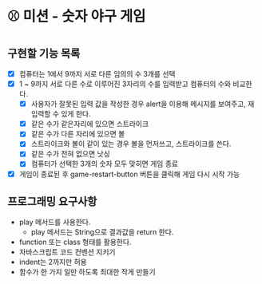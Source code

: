 # ⚾ 미션 - 숫자 야구 게임

## 구현할 기능 목록

- [X] 컴퓨터는 1에서 9까지 서로 다른 임의의 수 3개를 선택
- [X] 1 ~ 9까지 서로 다른 수로 이루어진 3자리의 수를 입력받고 컴퓨터의 수와 비교한다.
  - [X] 사용자가 잘못된 입력 값을 작성한 경우 alert을 이용해 메시지를 보여주고, 재입력할 수 있게 한다.
  - [X] 같은 수가 같은자리에 있으면 스트라이크
  - [X] 같은 수가 다른 자리에 있으면 볼
  - [X] 스트라이크와 볼이 같이 있는 경우 볼을 먼저쓰고, 스트라이크를 쓴다.
  - [X] 같은 수가 전혀 없으면 낫싱
  - [X] 컴퓨터가 선택한 3개의 숫자 모두 맞히면 게임 종료
- [X] 게임이 종료된 후 game-restart-button 버튼을 클릭해 게임 다시 시작 가능

## 프로그래밍 요구사항

- play 메서드를 사용한다.
  - play 메서드는 String으로 결과값을 return 한다.
- function 또는 class 형태를 활용한다.
- 자바스크립트 코드 컨벤션 지키기
- indent는 2까지만 허용
- 함수가 한 가지 일만 하도록 최대한 작게 만들기